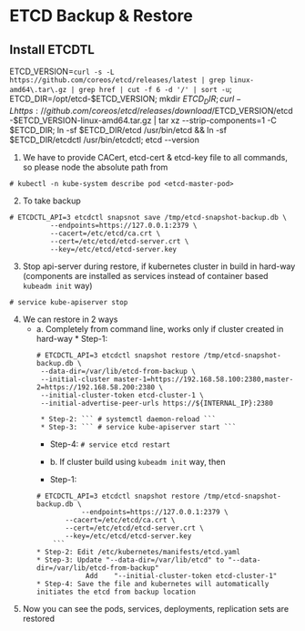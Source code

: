 # ETCD Backup & Restore

## Install ETCDTL 
ETCD_VERSION=`curl -s -L https://github.com/coreos/etcd/releases/latest | grep linux-amd64\.tar\.gz | grep href | cut -f 6 -d '/' | sort -u`; ETCD_DIR=/opt/etcd-$ETCD_VERSION; mkdir $ETCD_DIR;curl -L https://github.com/coreos/etcd/releases/download/$ETCD_VERSION/etcd-$ETCD_VERSION-linux-amd64.tar.gz | tar xz --strip-components=1 -C $ETCD_DIR; ln -sf $ETCD_DIR/etcd /usr/bin/etcd && ln -sf $ETCD_DIR/etcdctl /usr/bin/etcdctl; etcd --version

1. We have to provide CACert, etcd-cert & etcd-key file to all commands, so please node the absolute path from 
``` 
# kubectl -n kube-system describe pod <etcd-master-pod> 
```

2. To take backup 
``` 
# ETCDCTL_API=3 etcdctl snapsnot save /tmp/etcd-snapshot-backup.db \
          --endpoints=https://127.0.0.1:2379 \
          --cacert=/etc/etcd/ca.crt \
          --cert=/etc/etcd/etcd-server.crt \
          --key=/etc/etcd/etcd-server.key 
```

3. Stop api-server during restore, if kubernetes cluster in build in hard-way (components are installed as services instead of container based `kubeadm init` way)
``` 
# service kube-apiserver stop 
```

4. We can restore in 2 ways
	* a. Completely from command line, works only if cluster created in hard-way
           * Step-1: 
	   ``` 
	   # ETCDCTL_API=3 etcdctl snapshot restore /tmp/etcd-snapshot-backup.db \
		--data-dir=/var/lib/etcd-from-backup \
		--initial-cluster master-1=https://192.168.58.100:2380,master-2=https://192.168.58.200:2380 \
		--initial-cluster-token etcd-cluster-1 \
		--initial-advertise-peer-urls https://${INTERNAL_IP}:2380 
	   ```
           * Step-2: ``` # systemctl daemon-reload ```
           * Step-3: ``` # service kube-apiserver start ```
	   * Step-4: ``` # service etcd restart ```

        * b. If cluster build using `kubeadm init` way, then
	   * Step-1:
	   ``` 
	   # ETCDCTL_API=3 etcdctl snapshot restore /tmp/etcd-snapshot-backup.db \
                  --endpoints=https://127.0.0.1:2379 \
	          --cacert=/etc/etcd/ca.crt \
	          --cert=/etc/etcd/etcd-server.crt \
        	  --key=/etc/etcd/etcd-server.key
           ```
	   * Step-2: Edit /etc/kubernetes/manifests/etcd.yaml
	   * Step-3: Update "--data-dir=/var/lib/etcd" to "--data-dir=/var/lib/etcd-from-backup"
                   Add    "--initial-cluster-token etcd-cluster-1" 
	   * Step-4: Save the file and kubernetes will automatically initiates the etcd from backup location
5. Now you can see the pods, services, deployments, replication sets are restored
